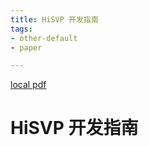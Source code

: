 ```yaml
---
title: HiSVP 开发指南
tags:
- other-default
- paper

---
```


[local pdf](../../../pdfs/HiSVP%20%E5%BC%80%E5%8F%91%E6%8C%87%E5%8D%97.pdf)

# HiSVP 开发指南
